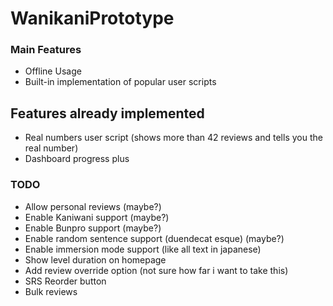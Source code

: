 # WanikaniPrototype
### Main Features
* Offline Usage
* Built-in implementation of popular user scripts

## Features already implemented
* Real numbers user script (shows more than 42 reviews and tells you the real number)
* Dashboard progress plus

### TODO
* Allow personal reviews (maybe?)
* Enable Kaniwani support (maybe?)
* Enable Bunpro support (maybe?)
* Enable random sentence support (duendecat esque) (maybe?)
* Enable immersion mode support (like all text in japanese)
* Show level duration on homepage
* Add review override option (not sure how far i want to take this)
* SRS Reorder button
* Bulk reviews
